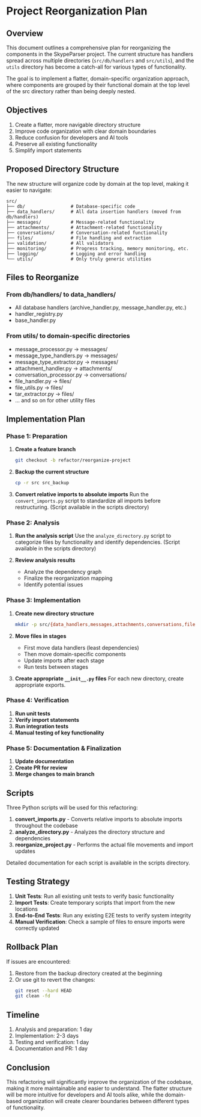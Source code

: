 # Project Reorganization Plan

## Overview

This document outlines a comprehensive plan for reorganizing the components in the SkypeParser project. The current structure has handlers spread across multiple directories (`src/db/handlers` and `src/utils`), and the `utils` directory has become a catch-all for various types of functionality.

The goal is to implement a flatter, domain-specific organization approach, where components are grouped by their functional domain at the top level of the src directory rather than being deeply nested.

## Objectives

1. Create a flatter, more navigable directory structure
2. Improve code organization with clear domain boundaries
3. Reduce confusion for developers and AI tools
4. Preserve all existing functionality
5. Simplify import statements

## Proposed Directory Structure

The new structure will organize code by domain at the top level, making it easier to navigate:

```
src/
├── db/                 # Database-specific code
├── data_handlers/      # All data insertion handlers (moved from db/handlers)
├── messages/           # Message-related functionality
├── attachments/        # Attachment-related functionality
├── conversations/      # Conversation-related functionality
├── files/              # File handling and extraction
├── validation/         # All validators
├── monitoring/         # Progress tracking, memory monitoring, etc.
├── logging/            # Logging and error handling
└── utils/              # Only truly generic utilities
```

## Files to Reorganize

### From db/handlers/ to data_handlers/
- All database handlers (archive_handler.py, message_handler.py, etc.)
- handler_registry.py
- base_handler.py

### From utils/ to domain-specific directories
- message_processor.py → messages/
- message_type_handlers.py → messages/
- message_type_extractor.py → messages/
- attachment_handler.py → attachments/
- conversation_processor.py → conversations/
- file_handler.py → files/
- file_utils.py → files/
- tar_extractor.py → files/
- ... and so on for other utility files

## Implementation Plan

### Phase 1: Preparation

1. **Create a feature branch**
   ```bash
   git checkout -b refactor/reorganize-project
   ```

2. **Backup the current structure**
   ```bash
   cp -r src src_backup
   ```

3. **Convert relative imports to absolute imports**
   Run the `convert_imports.py` script to standardize all imports before restructuring.
   (Script available in the scripts directory)

### Phase 2: Analysis

1. **Run the analysis script**
   Use the `analyze_directory.py` script to categorize files by functionality and identify dependencies.
   (Script available in the scripts directory)

2. **Review analysis results**
   - Analyze the dependency graph
   - Finalize the reorganization mapping
   - Identify potential issues

### Phase 3: Implementation

1. **Create new directory structure**
   ```bash
   mkdir -p src/{data_handlers,messages,attachments,conversations,files,validation,monitoring,logging}
   ```

2. **Move files in stages**
   - First move data handlers (least dependencies)
   - Then move domain-specific components
   - Update imports after each stage
   - Run tests between stages

3. **Create appropriate `__init__.py` files**
   For each new directory, create appropriate exports.

### Phase 4: Verification

1. **Run unit tests**
2. **Verify import statements**
3. **Run integration tests**
4. **Manual testing of key functionality**

### Phase 5: Documentation & Finalization

1. **Update documentation**
2. **Create PR for review**
3. **Merge changes to main branch**

## Scripts

Three Python scripts will be used for this refactoring:

1. **convert_imports.py** - Converts relative imports to absolute imports throughout the codebase
2. **analyze_directory.py** - Analyzes the directory structure and dependencies
3. **reorganize_project.py** - Performs the actual file movements and import updates

Detailed documentation for each script is available in the scripts directory.

## Testing Strategy

1. **Unit Tests**: Run all existing unit tests to verify basic functionality
2. **Import Tests**: Create temporary scripts that import from the new locations
3. **End-to-End Tests**: Run any existing E2E tests to verify system integrity
4. **Manual Verification**: Check a sample of files to ensure imports were correctly updated

## Rollback Plan

If issues are encountered:

1. Restore from the backup directory created at the beginning
2. Or use git to revert the changes:
   ```bash
   git reset --hard HEAD
   git clean -fd
   ```

## Timeline

1. Analysis and preparation: 1 day
2. Implementation: 2-3 days
3. Testing and verification: 1 day
4. Documentation and PR: 1 day

## Conclusion

This refactoring will significantly improve the organization of the codebase, making it more maintainable and easier to understand. The flatter structure will be more intuitive for developers and AI tools alike, while the domain-based organization will create clearer boundaries between different types of functionality.